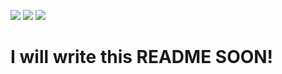 [![](https://img.shields.io/badge/AUTHOR-Cloudwhile-brightgreen)](mailto:3245567560@qq.com) [![](https://img.shields.io/badge/VERSION-v0.0.1.6001_Alpha.1-ff69b4)]([https://github.com/Cloudwhile/CPP_BASIC/releases/tag/v0.0.1](https://github.com/Cloudwhile/TPCL/releases/tag/v0.0.1.6001-Alpha.1)) [![](https://img.shields.io/badge/LICENSE-Apache_2.0-blue)]([https://github.com/Cloudwhile/CPP_BASIC/blob/main/resources/BASIC%20ST/BS_1.cpp](https://github.com/Cloudwhile/TPCL/blob/v0.0.1.6001-Alpha.1/test/LICENSE)https://github.com/Cloudwhile/TPCL/blob/v0.0.1.6001-Alpha.1/test/LICENSE)
# I will write this README SOON!
